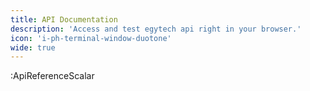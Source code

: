 ```yaml
---
title: API Documentation
description: 'Access and test egytech api right in your browser.'
icon: 'i-ph-terminal-window-duotone'
wide: true
---
```


:ApiReferenceScalar
